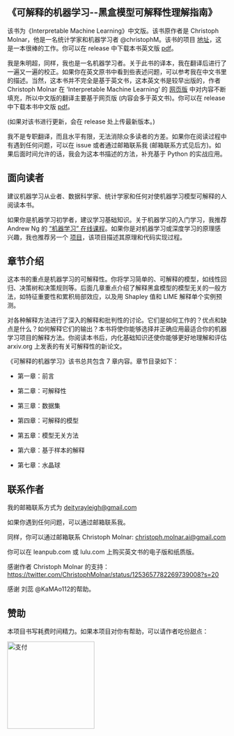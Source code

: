 《可解释的机器学习--黑盒模型可解释性理解指南》
---
该书为《Interpretable Machine Learning》中文版。该书原作者是 Christoph Molnar，他是一名统计学家和机器学习者 @christophM。该书的项目 [地址](https://github.com/christophM/interpretable-ml-book)，这是一本很棒的工作。你可以在 release 中下载本书英文版 [pdf](https://github.com/MingchaoZhu/InterpretableMLBook/releases/download/v0.0/iml_english.pdf)。

我是朱明超，同样，我也是一名机器学习者。关于此书的译本，我在翻译后进行了一遍又一遍的校正。如果你在英文原书中看到些表述问题，可以参考我在中文书里的描述。当然，这本书并不完全是基于英文书，这本英文书是较早出版的，作者 Christoph Molnar 在 ‘Interpretable Machine Learning’ 的 [网页版](https://christophm.github.io/interpretable-ml-book/) 中对内容不断填充，所以中文版的翻译主要基于网页版 (内容会多于英文书)。你可以在 release 中下载本书中文版 [pdf](https://github.com/MingchaoZhu/InterpretableMLBook/releases/download/v1.0/iml_chinese.pdf)。

(如果对该书进行更新，会在 release 处上传最新版本。)

我不是专职翻译，而且水平有限，无法消除众多读者的方差。如果你在阅读过程中有遇到任何问题，可以在 issue 或者通过邮箱联系我 (邮箱联系方式见后方)。如果后面时间允许的话，我会为这本书描述的方法，补充基于 Python 的实战应用。

## 面向读者

建议机器学习从业者、数据科学家、统计学家和任何对使机器学习模型可解释的⼈阅读本书。

如果你是机器学习初学者，建议学习基础知识。关于机器学习的⼊门学习，我推荐 Andrew Ng 的 [“机器学习” 在线课程](https://www.coursera.org/learn/machine-learning)。如果你是对机器学习或深度学习的原理感兴趣，我也推荐另一个 [项目](https://github.com/MingchaoZhu/DeepLearning)，该项目描述其原理和代码实现过程。 

## 章节介绍

这本书的重点是机器学习的可解释性。你将学习简单的、可解释的模型，如线性回归、决策树和决策规则等。后面几章重点介绍了解释黑盒模型的模型无关的一般方法，如特征重要性和累积局部效应，以及用 Shapley 值和 LIME 解释单个实例预测。

对各种解释方法进行了深入的解释和批判性的讨论。它们是如何工作的？优点和缺点是什么？如何解释它们的输出？本书将使你能够选择并正确应⽤最适合你的机器学习项⽬的解释⽅法。你阅读本书后，内化基础知识还使你能够更好地理解和评估 arxiv.org 上发表的有关可解释性的新论⽂。

《可解释的机器学习》该书总共包含 7 章内容。章节目录如下：

+ 第一章：前言

+ 第二章：可解释性

+ 第三章：数据集

+ 第四章：可解释的模型

+ 第五章：模型无关方法

+ 第六章：基于样本的解释

+ 第七章：水晶球

## 联系作者

我的邮箱联系方式为 [deityrayleigh@gmail.com](mailto:deityrayleigh@gmail.com)

如果你遇到任何问题，可以通过邮箱联系我。

同样，你可以通过邮箱联系 Christoph Molnar: [christoph.molnar.ai@gmail.com](mailto:christoph.molnar.ai@gmail.com)

你可以在 leanpub.com 或 lulu.com 上购买英文书的电子版和纸质版。

感谢作者 Christoph Molnar 的支持：https://twitter.com/ChristophMolnar/status/1253657782269739008?s=20

感谢 刘蕊 @KaMAo112的帮助。

## 赞助

本项目书写耗费时间精力。如果本项目对你有帮助，可以请作者吃份甜点：

<img src="./docs/pay.jpg" width="200" height="200" alt="支付" align=center>
